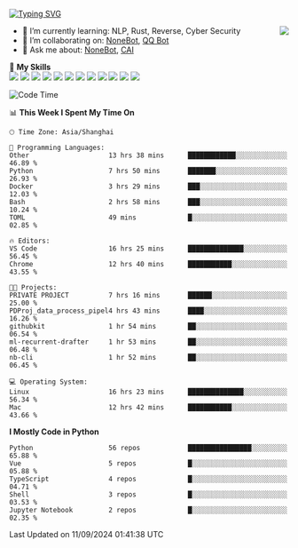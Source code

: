 [![Typing SVG](https://readme-typing-svg.herokuapp.com?size=25&duration=2500&color=8C43EA&vCenter=true&width=200&height=40&lines=Hi+there+%F0%9F%91%8B%F0%9F%8F%BB;I'm+yanyongyu)](https://git.io/typing-svg)

<a href="#">
  <img align="right" src="https://github-readme-stats.vercel.app/api?username=yanyongyu&count_private=true&show_icons=true&bg_color=15,f2f7fd,E0EAFC" />
</a>

- 🌱 I’m currently learning: NLP, Rust, Reverse, Cyber Security
- 👯 I’m collaborating on: [NoneBot](https://github.com/nonebot), [QQ Bot](https://github.com/Mrs4s/go-cqhttp)
- 💬 Ask me about: [NoneBot](https://github.com/nonebot), [CAI](https://github.com/cscs181/CAI)

🌟 **My Skills**  
![](https://img.shields.io/badge/-Python-3e74a2?style=flat-square&logo=Python&logoColor=fff)
![](https://img.shields.io/badge/-TypeScript-3178C6?style=flat-square&logo=TypeScript&logoColor=fff)
![](https://img.shields.io/badge/-Vue-4fc08d?style=flat-square&logo=Vue.js&logoColor=fff)
![](https://img.shields.io/badge/-React-2d98ce?style=flat-square&logo=React&logoColor=fff)
![](https://img.shields.io/badge/-FastAPI-009688?style=flat-square&logo=FastAPI&logoColor=fff)
![](https://img.shields.io/badge/-Linux-000000?style=flat-square&logo=Linux&logoColor=fff)
![](https://img.shields.io/badge/-Docker-2496ED?style=flat-square&logo=Docker&logoColor=fff)
![](https://img.shields.io/badge/-Kubernetes-326CE5?style=flat-square&logo=Kubernetes&logoColor=fff)
![](https://img.shields.io/badge/-GitHub%20Actions-2088FF?style=flat-square&logo=GitHubActions&logoColor=fff)
![](https://img.shields.io/badge/-PostgreSQL-4169E1?style=flat-square&logo=PostgreSQL&logoColor=fff)
![](https://img.shields.io/badge/-Redis-DC382D?style=flat-square&logo=Redis&logoColor=fff)
![](https://img.shields.io/badge/-MongoDB-47A248?style=flat-square&logo=MongoDB&logoColor=fff)

<!--START_SECTION:waka-->
![Code Time](http://img.shields.io/badge/Code%20Time-6%2C631%20hrs%2038%20mins-blue)

📊 **This Week I Spent My Time On** 

```text
🕑︎ Time Zone: Asia/Shanghai

💬 Programming Languages: 
Other                    13 hrs 38 mins      ████████████░░░░░░░░░░░░░   46.89 % 
Python                   7 hrs 50 mins       ███████░░░░░░░░░░░░░░░░░░   26.93 % 
Docker                   3 hrs 29 mins       ███░░░░░░░░░░░░░░░░░░░░░░   12.03 % 
Bash                     2 hrs 58 mins       ███░░░░░░░░░░░░░░░░░░░░░░   10.24 % 
TOML                     49 mins             █░░░░░░░░░░░░░░░░░░░░░░░░   02.85 % 

🔥 Editors: 
VS Code                  16 hrs 25 mins      ██████████████░░░░░░░░░░░   56.45 % 
Chrome                   12 hrs 40 mins      ███████████░░░░░░░░░░░░░░   43.55 % 

🐱‍💻 Projects: 
PRIVATE PROJECT          7 hrs 16 mins       ██████░░░░░░░░░░░░░░░░░░░   25.00 % 
PDProj_data_process_pipel4 hrs 43 mins       ████░░░░░░░░░░░░░░░░░░░░░   16.26 % 
githubkit                1 hr 54 mins        ██░░░░░░░░░░░░░░░░░░░░░░░   06.54 % 
ml-recurrent-drafter     1 hr 53 mins        ██░░░░░░░░░░░░░░░░░░░░░░░   06.48 % 
nb-cli                   1 hr 52 mins        ██░░░░░░░░░░░░░░░░░░░░░░░   06.45 % 

💻 Operating System: 
Linux                    16 hrs 23 mins      ██████████████░░░░░░░░░░░   56.34 % 
Mac                      12 hrs 42 mins      ███████████░░░░░░░░░░░░░░   43.66 % 
```

**I Mostly Code in Python** 

```text
Python                   56 repos            ████████████████░░░░░░░░░   65.88 % 
Vue                      5 repos             █░░░░░░░░░░░░░░░░░░░░░░░░   05.88 % 
TypeScript               4 repos             █░░░░░░░░░░░░░░░░░░░░░░░░   04.71 % 
Shell                    3 repos             █░░░░░░░░░░░░░░░░░░░░░░░░   03.53 % 
Jupyter Notebook         2 repos             █░░░░░░░░░░░░░░░░░░░░░░░░   02.35 % 
```




 Last Updated on 11/09/2024 01:41:38 UTC
<!--END_SECTION:waka-->

